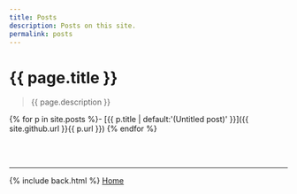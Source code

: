 ```yaml
---
title: Posts
description: Posts on this site.
permalink: posts
---
```


# {{ page.title }}

> {{ page.description }}

{% for p in site.posts %}- [{{ p.title | default:'(Untitled post)' }}]({{ site.github.url }}{{ p.url }})
{% endfor %}

&nbsp;  
&nbsp;  

---

{% include back.html %}
<a href="{{ site.github.url }}" class="" title="Go to Home Page">Home</a>